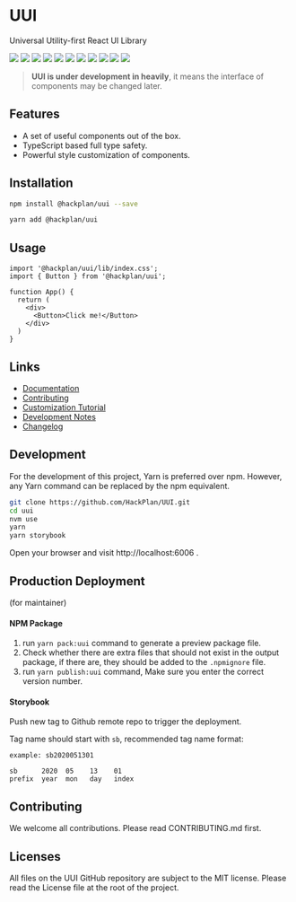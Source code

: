 # UUI

Universal Utility-first React UI Library

![](https://img.shields.io/npm/v/@hackplan/uui)
![](https://img.shields.io/github/workflow/status/HackPlan/UUI/CI)
![](https://img.shields.io/david/HackPlan/UUI)
![](https://img.shields.io/david/dev/HackPlan/UUI)
![](https://img.shields.io/bundlephobia/minzip/@hackplan/uui)
![](https://img.shields.io/npm/dm/@hackplan/uui)
![](https://img.shields.io/github/contributors/HackPlan/UUI)
![](https://img.shields.io/github/issues-pr-raw/HackPlan/UUI)
![](https://img.shields.io/github/issues-raw/HackPlan/UUI)
![](https://img.shields.io/github/languages/top/HackPlan/UUI)
![](https://img.shields.io/github/license/HackPlan/UUI)

> **UUI is under development in heavily**, it means the interface of components may be changed later.

## Features

* A set of useful components out of the box.
* TypeScript based full type safety.
* Powerful style customization of components.

## Installation

```bash
npm install @hackplan/uui --save
```

```bash
yarn add @hackplan/uui
```

## Usage

```tsx
import '@hackplan/uui/lib/index.css';
import { Button } from '@hackplan/uui';

function App() {
  return (
    <div>
      <Button>Click me!</Button>
    </div>
  )
}
```

## Links

* [Documentation](https://doc.uui.cool)
* [Contributing](https://github.com/HackPlan/UUI/blob/master/CONTRIBUTING.md)
* [Customization Tutorial](https://uui.cool/?path=/docs/customize-tutorial--demo-stepper)
* [Development Notes](https://github.com/HackPlan/UUI/blob/master/DEVNOTES.md)
* [Changelog](https://github.com/HackPlan/UUI/blob/master/CHANGELOG.md)

## Development

For the development of this project, Yarn is preferred over npm. However, any Yarn command can be replaced by the npm equivalent.

```bash
git clone https://github.com/HackPlan/UUI.git
cd uui
nvm use
yarn
yarn storybook
```

Open your browser and visit http://localhost:6006 .

## Production Deployment

(for maintainer)

#### NPM Package

1. run `yarn pack:uui` command to generate a preview package file.
2. Check whether there are extra files that should not exist in the output package, if there are, they should be added to the `.npmignore` file.
3. run `yarn publish:uui` command, Make sure you enter the correct version number.

#### Storybook

Push new tag to Github remote repo to trigger the deployment.

Tag name should start with `sb`, recommended tag name format:

```
example: sb2020051301

sb      2020  05    13    01
prefix  year  mon   day   index
```

## Contributing

We welcome all contributions. Please read CONTRIBUTING.md first.

## Licenses

All files on the UUI GitHub repository are subject to the MIT license. Please read the License file at the root of the project.
